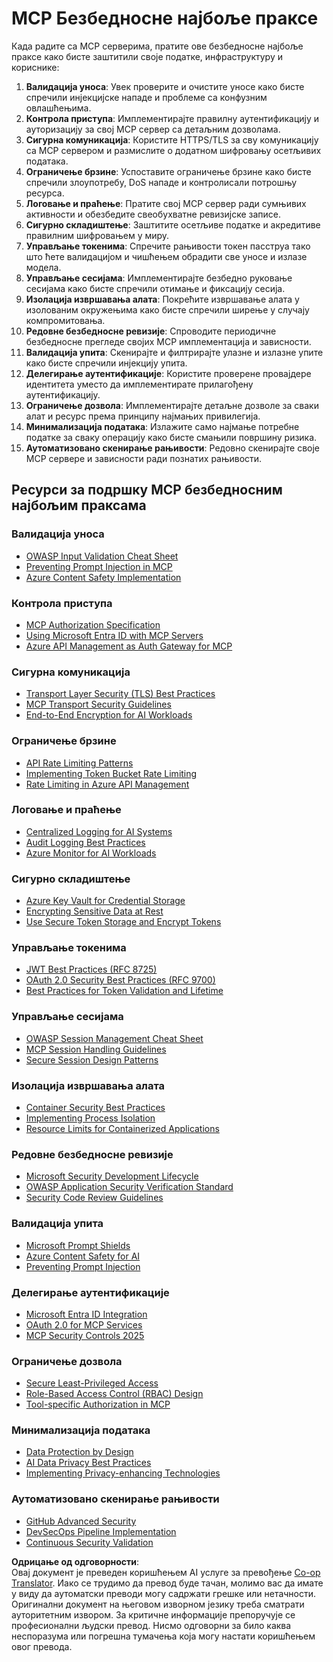 <!--
CO_OP_TRANSLATOR_METADATA:
{
  "original_hash": "90bfc6f3be00e34f6124e2a24bf94167",
  "translation_date": "2025-07-17T13:43:27+00:00",
  "source_file": "02-Security/mcp-best-practices.md",
  "language_code": "sr"
}
-->
# MCP Безбедносне најбоље праксе

Када радите са MCP серверима, пратите ове безбедносне најбоље праксе како бисте заштитили своје податке, инфраструктуру и кориснике:

1. **Валидација уноса**: Увек проверите и очистите уносе како бисте спречили инјекцијске нападе и проблеме са конфузним овлашћењима.
2. **Контрола приступа**: Имплементирајте правилну аутентификацију и ауторизацију за свој MCP сервер са детаљним дозволама.
3. **Сигурна комуникација**: Користите HTTPS/TLS за сву комуникацију са MCP сервером и размислите о додатном шифровању осетљивих података.
4. **Ограничење брзине**: Успоставите ограничење брзине како бисте спречили злоупотребу, DoS нападе и контролисали потрошњу ресурса.
5. **Логовање и праћење**: Пратите свој MCP сервер ради сумњивих активности и обезбедите свеобухватне ревизијске записе.
6. **Сигурно складиштење**: Заштитите осетљиве податке и акредитиве правилним шифровањем у миру.
7. **Управљање токенима**: Спречите рањивости токен пасструа тако што ћете валидацијом и чишћењем обрадити све уносе и излазе модела.
8. **Управљање сесијама**: Имплементирајте безбедно руковање сесијама како бисте спречили отимање и фиксацију сесија.
9. **Изолација извршавања алата**: Покрећите извршавање алата у изолованим окружењима како бисте спречили ширење у случају компромитовања.
10. **Редовне безбедносне ревизије**: Спроводите периодичне безбедносне прегледе својих MCP имплементација и зависности.
11. **Валидација упита**: Скенирајте и филтрирајте улазне и излазне упите како бисте спречили инјекцију упита.
12. **Делегирање аутентификације**: Користите проверене провајдере идентитета уместо да имплементирате прилагођену аутентификацију.
13. **Ограничење дозвола**: Имплементирајте детаљне дозволе за сваки алат и ресурс према принципу најмањих привилегија.
14. **Минимализација података**: Излажите само најмање потребне податке за сваку операцију како бисте смањили површину ризика.
15. **Аутоматизовано скенирање рањивости**: Редовно скенирајте своје MCP сервере и зависности ради познатих рањивости.

## Ресурси за подршку MCP безбедносним најбољим праксама

### Валидација уноса
- [OWASP Input Validation Cheat Sheet](https://cheatsheetseries.owasp.org/cheatsheets/Input_Validation_Cheat_Sheet.html)
- [Preventing Prompt Injection in MCP](https://modelcontextprotocol.io/docs/guides/security)
- [Azure Content Safety Implementation](./azure-content-safety-implementation.md)

### Контрола приступа
- [MCP Authorization Specification](https://modelcontextprotocol.io/specification/draft/basic/authorization)
- [Using Microsoft Entra ID with MCP Servers](https://den.dev/blog/mcp-server-auth-entra-id-session/)
- [Azure API Management as Auth Gateway for MCP](https://techcommunity.microsoft.com/blog/integrationsonazureblog/azure-api-management-your-auth-gateway-for-mcp-servers/4402690)

### Сигурна комуникација
- [Transport Layer Security (TLS) Best Practices](https://learn.microsoft.com/security/engineering/solving-tls)
- [MCP Transport Security Guidelines](https://modelcontextprotocol.io/docs/concepts/transports)
- [End-to-End Encryption for AI Workloads](https://learn.microsoft.com/azure/architecture/example-scenario/confidential/end-to-end-encryption)

### Ограничење брзине
- [API Rate Limiting Patterns](https://learn.microsoft.com/azure/architecture/patterns/rate-limiting-pattern)
- [Implementing Token Bucket Rate Limiting](https://konghq.com/blog/engineering/how-to-design-a-scalable-rate-limiting-algorithm)
- [Rate Limiting in Azure API Management](https://learn.microsoft.com/azure/api-management/rate-limit-policy)

### Логовање и праћење
- [Centralized Logging for AI Systems](https://learn.microsoft.com/azure/architecture/example-scenario/logging/centralized-logging)
- [Audit Logging Best Practices](https://cheatsheetseries.owasp.org/cheatsheets/Logging_Cheat_Sheet.html)
- [Azure Monitor for AI Workloads](https://learn.microsoft.com/azure/azure-monitor/overview)

### Сигурно складиштење
- [Azure Key Vault for Credential Storage](https://learn.microsoft.com/azure/key-vault/general/basic-concepts)
- [Encrypting Sensitive Data at Rest](https://learn.microsoft.com/security/engineering/data-encryption-at-rest)
- [Use Secure Token Storage and Encrypt Tokens](https://youtu.be/uRdX37EcCwg?si=6fSChs1G4glwXRy2)

### Управљање токенима
- [JWT Best Practices (RFC 8725)](https://datatracker.ietf.org/doc/html/rfc8725)
- [OAuth 2.0 Security Best Practices (RFC 9700)](https://datatracker.ietf.org/doc/html/rfc9700)
- [Best Practices for Token Validation and Lifetime](https://learn.microsoft.com/entra/identity-platform/access-tokens)

### Управљање сесијама
- [OWASP Session Management Cheat Sheet](https://cheatsheetseries.owasp.org/cheatsheets/Session_Management_Cheat_Sheet.html)
- [MCP Session Handling Guidelines](https://modelcontextprotocol.io/docs/guides/security)
- [Secure Session Design Patterns](https://learn.microsoft.com/security/engineering/session-security)

### Изолација извршавања алата
- [Container Security Best Practices](https://learn.microsoft.com/azure/container-instances/container-instances-image-security)
- [Implementing Process Isolation](https://learn.microsoft.com/windows/security/threat-protection/security-policy-settings/user-rights-assignment)
- [Resource Limits for Containerized Applications](https://kubernetes.io/docs/concepts/configuration/manage-resources-containers/)

### Редовне безбедносне ревизије
- [Microsoft Security Development Lifecycle](https://www.microsoft.com/sdl)
- [OWASP Application Security Verification Standard](https://owasp.org/www-project-application-security-verification-standard/)
- [Security Code Review Guidelines](https://owasp.org/www-pdf-archive/OWASP_Code_Review_Guide_v2.pdf)

### Валидација упита
- [Microsoft Prompt Shields](https://learn.microsoft.com/azure/ai-services/content-safety/concepts/jailbreak-detection)
- [Azure Content Safety for AI](https://learn.microsoft.com/azure/ai-services/content-safety/)
- [Preventing Prompt Injection](https://github.com/microsoft/prompt-shield-js)

### Делегирање аутентификације
- [Microsoft Entra ID Integration](https://learn.microsoft.com/entra/identity-platform/v2-oauth2-auth-code-flow)
- [OAuth 2.0 for MCP Services](https://learn.microsoft.com/security/engineering/solving-oauth)
- [MCP Security Controls 2025](./mcp-security-controls-2025.md)

### Ограничење дозвола
- [Secure Least-Privileged Access](https://learn.microsoft.com/entra/identity-platform/secure-least-privileged-access)
- [Role-Based Access Control (RBAC) Design](https://learn.microsoft.com/azure/role-based-access-control/overview)
- [Tool-specific Authorization in MCP](https://modelcontextprotocol.io/docs/guides/best-practices)

### Минимализација података
- [Data Protection by Design](https://learn.microsoft.com/compliance/regulatory/gdpr-data-protection-impact-assessments)
- [AI Data Privacy Best Practices](https://learn.microsoft.com/legal/cognitive-services/openai/data-privacy)
- [Implementing Privacy-enhancing Technologies](https://www.microsoft.com/security/blog/2021/07/13/microsofts-pet-project-privacy-enhancing-technologies-in-action/)

### Аутоматизовано скенирање рањивости
- [GitHub Advanced Security](https://github.com/security/advanced-security)
- [DevSecOps Pipeline Implementation](https://learn.microsoft.com/azure/devops/migrate/security-validation-cicd-pipeline)
- [Continuous Security Validation](https://www.microsoft.com/security/blog/2022/04/05/step-by-step-building-a-more-efficient-devsecops-environment/)

**Одрицање од одговорности**:  
Овај документ је преведен коришћењем AI услуге за превођење [Co-op Translator](https://github.com/Azure/co-op-translator). Иако се трудимо да превод буде тачан, молимо вас да имате у виду да аутоматски преводи могу садржати грешке или нетачности. Оригинални документ на његовом изворном језику треба сматрати ауторитетним извором. За критичне информације препоручује се професионални људски превод. Нисмо одговорни за било каква неспоразума или погрешна тумачења која могу настати коришћењем овог превода.